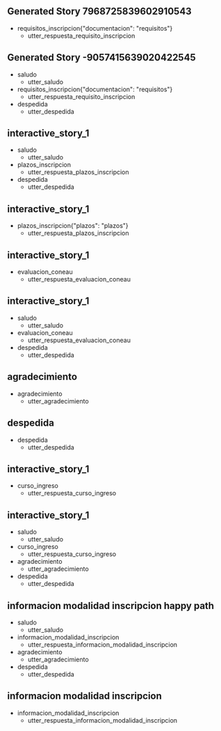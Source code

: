 
## Generated Story 7968725839602910543
* requisitos_inscripcion{"documentacion": "requisitos"}
    - utter_respuesta_requisito_inscripcion

## Generated Story -9057415639020422545
* saludo
    - utter_saludo
* requisitos_inscripcion{"documentacion": "requisitos"}
    - utter_respuesta_requisito_inscripcion
* despedida
    - utter_despedida

## interactive_story_1
* saludo
    - utter_saludo
* plazos_inscripcion
    - utter_respuesta_plazos_inscripcion
* despedida
    - utter_despedida

## interactive_story_1
* plazos_inscripcion{"plazos": "plazos"}
    - utter_respuesta_plazos_inscripcion

## interactive_story_1
* evaluacion_coneau
    - utter_respuesta_evaluacion_coneau

## interactive_story_1
* saludo
    - utter_saludo
* evaluacion_coneau
    - utter_respuesta_evaluacion_coneau
* despedida
    - utter_despedida

## agradecimiento
* agradecimiento
    - utter_agradecimiento

## despedida
* despedida
    - utter_despedida
    
## interactive_story_1
* curso_ingreso
    - utter_respuesta_curso_ingreso

## interactive_story_1
* saludo
    - utter_saludo
* curso_ingreso
    - utter_respuesta_curso_ingreso
* agradecimiento
    - utter_agradecimiento
* despedida
    - utter_despedida

## informacion modalidad inscripcion happy path
* saludo
    - utter_saludo
* informacion_modalidad_inscripcion
    - utter_respuesta_informacion_modalidad_inscripcion
* agradecimiento
    - utter_agradecimiento
* despedida
    - utter_despedida

## informacion modalidad inscripcion
* informacion_modalidad_inscripcion
    - utter_respuesta_informacion_modalidad_inscripcion